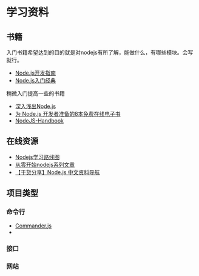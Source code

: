 # 学习资料
## 书籍
入门书籍希望达到的目的就是对nodejs有所了解，能做什么，有哪些模块。会写就行。
- [Node.js开发指南](http://book.douban.com/subject/10789820/)
- [Node.js入门经典](http://book.douban.com/subject/23780706/)

稍微入门提高一些的书籍
- [深入浅出Node.js](http://book.douban.com/subject/25768396/)
- [为 Node.js 开发者准备的8本免费在线电子书](http://news.cnblogs.com/n/208130/)
- [NodeJS-Handbook](https://github.com/FredKSchott/NodeJS-Handbook)

## 在线资源
- [Nodejs学习路线图](http://blog.fens.me/nodejs-roadmap/)
- [从零开始nodejs系列文章](http://blog.fens.me/series-nodejs/)
- [【干货分享】Node.js 中文资料导航](http://www.cnblogs.com/lhb25/p/node-js-resources.html)


## 项目类型
### 命令行
- [Commander.js](http://visionmedia.github.io/commander.js/)
- 


### 接口


### 网站
